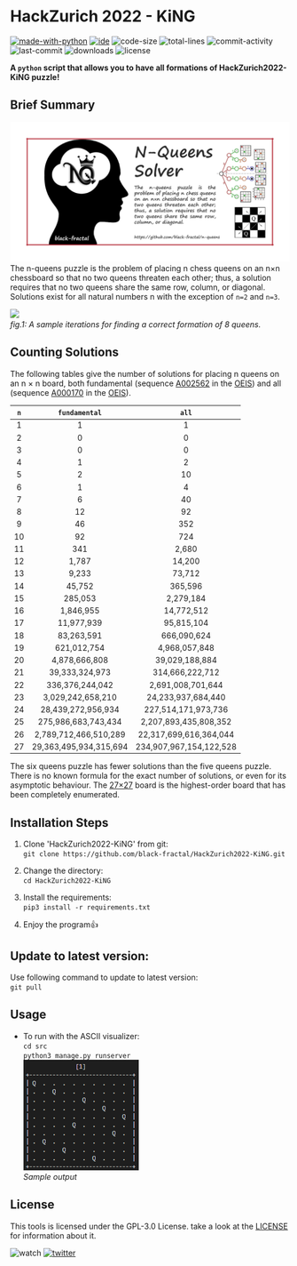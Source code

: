 # HackZurich 2022 - KiNG
[![made-with-python](https://img.shields.io/badge/made%20with-Python%20%3E3-1f425f.svg?color=blueviolet&style=plastic&logo=python)](https://www.python.org/)
[![ide](https://img.shields.io/badge/IDE-VSCode-yellowgreen?style=plastic&logo=visual-studio-code)](https://code.visualstudio.com/)
![code-size](https://img.shields.io/github/languages/code-size/black-fractal/HackZurich2022-KiNG?style=plastic)
![total-lines](https://img.shields.io/tokei/lines/github/black-fractal/HackZurich2022-KiNG?style=plastic&color=green)
![commit-activity](https://img.shields.io/github/commit-activity/m/black-fractal/HackZurich2022-KiNG?color=brightgreen&style=plastic)
![last-commit](https://img.shields.io/github/last-commit/black-fractal/HackZurich2022-KiNG?color=9cf&style=plastic)
![downloads](https://img.shields.io/github/downloads/black-fractal/HackZurich2022-KiNG/total?style=plastic)
![license](https://img.shields.io/github/license/black-fractal/HackZurich2022-KiNG?style=plastic)

**A `python` script that allows you to have all formations of HackZurich2022-KiNG puzzle!**

## Brief Summary
![Logo!](https://github.com/black-fractal/n-queens/blob/main/img/n-queens-logo.png)
The n-queens puzzle is the problem of placing n chess queens on an n×n chessboard so that no two queens threaten each other; thus, a solution requires that no two queens share the same row, column, or diagonal. Solutions exist for all natural numbers n with the exception of `n=2` and `n=3`.

<p align="left">
  <img width="300" src="https://upload.wikimedia.org/wikipedia/commons/1/1f/Eight-queens-animation.gif"></br>
  <i>fig.1: A sample iterations for finding a correct formation of 8 queens.</i>
</p>

## Counting Solutions
The following tables give the number of solutions for placing n queens on an n × n board, both fundamental (sequence [A002562](https://oeis.org/A002562) in the [OEIS](https://en.wikipedia.org/wiki/On-Line_Encyclopedia_of_Integer_Sequences)) and all (sequence [A000170](https://oeis.org/A000170) in the [OEIS](https://en.wikipedia.org/wiki/On-Line_Encyclopedia_of_Integer_Sequences)).

| `n` | `fundamental` | `all` |
| :-: | :-----------: | :---: |
| 1 | 1 | 1 |
| 2 | 0 | 0 |
| 3 | 0 | 0 |
| 4 | 1 | 2 |
| 5 | 2 | 10 |
| 6 | 1 | 4 |
| 7 | 6 | 40 |
| 8 | 12 | 92 |
| 9 | 46 | 352 |
| 10 | 92 | 724 |
| 11 | 341 | 2,680 |
| 12 | 1,787 | 14,200 |
| 13 | 9,233 | 73,712 |
| 14 | 45,752 | 365,596 |
| 15 | 285,053 | 2,279,184 |
| 16 | 1,846,955 | 14,772,512 |
| 17 | 11,977,939 | 95,815,104 |
| 18 | 83,263,591 | 666,090,624 |
| 19 | 621,012,754 | 4,968,057,848 |
| 20 | 4,878,666,808 | 39,029,188,884 |
| 21 | 39,333,324,973 | 314,666,222,712 |
| 22 | 336,376,244,042 | 2,691,008,701,644 |
| 23 | 3,029,242,658,210 | 24,233,937,684,440 |
| 24 | 28,439,272,956,934 | 227,514,171,973,736 |
| 25 | 275,986,683,743,434 | 2,207,893,435,808,352 |
| 26 | 2,789,712,466,510,289 | 22,317,699,616,364,044 |
| 27 | 29,363,495,934,315,694 | 234,907,967,154,122,528 |

The six queens puzzle has fewer solutions than the five queens puzzle.
There is no known formula for the exact number of solutions, or even for its asymptotic behaviour. The [27×27](https://github.com/preusser/q27) board is the highest-order board that has been completely enumerated.

## Installation Steps
1. Clone 'HackZurich2022-KiNG' from git:\
`git clone https://github.com/black-fractal/HackZurich2022-KiNG.git`

2. Change the directory:\
`cd HackZurich2022-KiNG`

3. Install the requirements:\
`pip3 install -r requirements.txt`

4. Enjoy the program:+1:

## Update to latest version:
Use following command to update to latest version:\
`git pull`

## Usage
- To run with the ASCII visualizer:\
`cd src`\
`python3 manage.py runserver`\
![output-of-n-queens](https://github.com/black-fractal/n-queens/blob/main/img/output-of-n-queens.gif)\
*Sample output*

## License
This tools is licensed under the GPL-3.0 License. take a look at the [LICENSE](https://github.com/black-fractal/wikipedia-philosophy-game/blob/main/LICENSE) for information about it.

![watch](https://img.shields.io/github/watchers/black-fractal/n-queens?label=watch&style=social)
[![twitter](https://img.shields.io/twitter/follow/V4HlD?color=yellow&label=twitter%20follow&style=social)](https://twitter.com/V4HlD)

